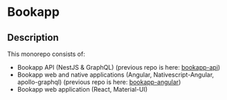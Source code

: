 # Bookapp

## Description

This monorepo consists of:

- Bookapp API (NestJS & GraphQL) (previous repo is here: [bookapp-api](https://github.com/denlysenko/bookapp-api))
- Bookapp web and native applications (Angular, Nativescript-Angular, apollo-graphql) (previous repo is here: [bookapp-angular](https://github.com/denlysenko/bookapp-angular))
- Bookapp web application (React, Material-UI)
